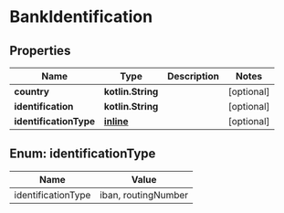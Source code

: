 
# BankIdentification

## Properties
Name | Type | Description | Notes
------------ | ------------- | ------------- | -------------
**country** | **kotlin.String** |  |  [optional]
**identification** | **kotlin.String** |  |  [optional]
**identificationType** | [**inline**](#IdentificationType) |  |  [optional]


<a name="IdentificationType"></a>
## Enum: identificationType
Name | Value
---- | -----
identificationType | iban, routingNumber



